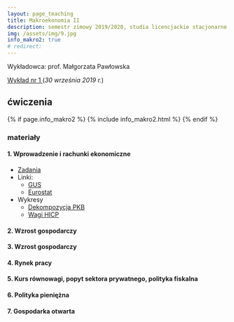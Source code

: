 ```yaml
---
layout: page_teaching
title: Makroekonomia II
description: semestr zimowy 2019/2020, studia licencjackie stacjonarne
img: /assets/img/9.jpg
info_makro2: true
# redirect:
---
```


Wykładowca: prof. Małgorzata Pawłowska


<a target="_blank" rel="noopener noreferrer" href="{{ '/teaching/makroekonomia2/makroII_wykład_30.09.2019.pdf' | prepend: site.baseurl | prepend: site.url }}"> Wykład nr 1 </a>(<i>30 września 2019 r.</i>)

## ćwiczenia

{% if page.info_makro2 %}
  {% include info_makro2.html %}
{% endif %}

  <h3>materiały</h3>

<h4> 1. Wprowadzenie i rachunki ekonomiczne  </h4>

<ul class="fa-ul">

  <li> <i class="fas fa-thumbtack"></i>
    <a target="_blank" rel="noopener noreferrer" href="{{ '/teaching/makroekonomia2/makroII_cw1.pdf' | prepend: site.baseurl | prepend: site.url }}"> Zadania</a>
  </li>
  <li> <i class="fas fa-thumbtack"></i> Linki:
    <ul class="fa-ul">
      <li> <i class="fas fa-angle-right"></i>
        <a target="_blank" rel="noopener noreferrer" href="https://stat.gov.pl">GUS</a>
      </li>
      <li> <i class="fas fa-angle-right"></i>
        <a target="_blank" rel="noopener noreferrer" href="https://ec.europa.eu/eurostat">Eurostat</a>
      </li>
    </ul>
  </li>
  <li> <i class="fas fa-thumbtack"></i>
  Wykresy
    <ul class="fa-ul">
      <li> <i class="far fa-file-excel"></i>
          <a target="_blank" rel="noopener noreferrer" href="{{ '/teaching/makroekonomia2/wykres_dekompozycja_PKB.xlsx' | prepend: site.baseurl | prepend: site.url }}"> Dekompozycja PKB </a>
      </li>
      <li> <i class="far fa-file-excel"></i>
            <a target="_blank" rel="noopener noreferrer" href="{{ '/teaching/makroekonomia2/wagi_HICP.xls' | prepend: site.baseurl | prepend: site.url }}"> Wagi HICP </a>
      </li>
    </ul>

  </li>

</ul>

<h4> 2. Wzrost gospodarczy  </h4>
<h4> 3. Wzrost gospodarczy </h4>
<h4> 4. Rynek pracy </h4>
<h4> 5. Kurs równowagi, popyt sektora prywatnego, polityka fiskalna  </h4>
<h4> 6. Polityka pieniężna </h4>
<h4> 7. Gospodarka otwarta  </h4>


<!-- <h4> 8. (<i>23 stycznia 2019 r.</i>) </h4> -->
